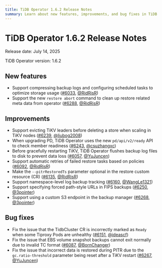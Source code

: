 ```yaml
---
title: TiDB Operator 1.6.2 Release Notes
summary: Learn about new features, improvements, and bug fixes in TiDB Operator 1.6.2.
---
```


# TiDB Operator 1.6.2 Release Notes

Release date: July 14, 2025

TiDB Operator version: 1.6.2

## New features

- Support compressing backup logs and configuring scheduled tasks to optimize storage usage ([#6033](https://github.com/pingcap/tidb-operator/pull/6033), [@RidRisR](https://github.com/RidRisR))
- Support the new `restore abort` command to clean up restore related meta data from operator  ([#6288](https://github.com/pingcap/tidb-operator/pull/6288), [@RidRisR](https://github.com/RidRisR))

## Improvements

- Support evicting TiKV leaders before deleting a store when scaling in TiKV nodes ([#6239](https://github.com/pingcap/tidb-operator/pull/6239), [@liubog2008](https://github.com/liubog2008))
- When upgrading PD, TiDB Operator uses the new `pd/api/v2/ready` API to check member readiness ([#6243](https://github.com/pingcap/tidb-operator/pull/6243), [@csuzhangxc](https://github.com/csuzhangxc))
- Before gracefully restarting TiKV, TiDB Operator flushes backup log files to disk to prevent data loss ([#6057](https://github.com/pingcap/tidb-operator/pull/6057), [@YuJuncen](https://github.com/YuJuncen))
- Support automatic retries of failed restore tasks based on policies ([#6092](https://github.com/pingcap/tidb-operator/pull/6092), [@RidRisR](https://github.com/RidRisR))
- Make the `--pitrRestoredTs` parameter optional in the restore custom resource (CR) ([#6135](https://github.com/pingcap/tidb-operator/pull/6135), [@RidRisR](https://github.com/RidRisR))
- Support namespace-level log backup tracking ([#6160](https://github.com/pingcap/tidb-operator/pull/6160), [@WangLe1321](https://github.com/WangLe1321))
- Support specifying forced path-style URLs in FIPS backups ([#6250](https://github.com/pingcap/tidb-operator/pull/6250), [@3pointer](https://github.com/3pointer))
- Support using a custom S3 endpoint in the backup manager ([#6268](https://github.com/pingcap/tidb-operator/pull/6268), [@3pointer](https://github.com/3pointer))

## Bug fixes

- Fix the issue that the TidbCluster CR is incorrectly marked as `Ready` when some Tiproxy Pods are unhealthy ([#6151](https://github.com/pingcap/tidb-operator/pull/6151), [@ideascf](https://github.com/ideascf))
- Fix the issue that EBS volume snapshot backups cannot exit normally due to invalid TC format ([#6087](https://github.com/pingcap/tidb-operator/pull/6087), [@BornChanger](https://github.com/BornChanger))
- Fix the issue that incorrect data is restored during PITR due to the `gc.ratio-threshold` parameter being reset after a TiKV restart ([#6267](https://github.com/pingcap/tidb-operator/pull/6267), [@YuJuncen](https://github.com/YuJuncen))
